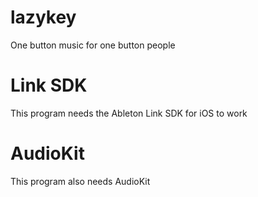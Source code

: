 # lazykey
One button music for one button people

# Link SDK
This program needs the Ableton Link SDK for iOS to work

# AudioKit
This program also needs AudioKit
